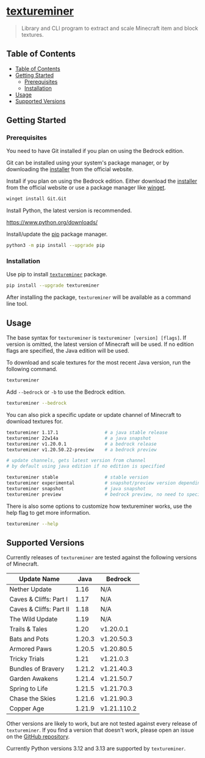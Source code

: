 # [textureminer](https://4mbl.link/gh/textureminer)

> Library and CLI program to extract and scale Minecraft item and block textures.

## Table of Contents

* [Table of Contents](#table-of-contents)
* [Getting Started](#getting-started)
  * [Prerequisites](#prerequisites)
  * [Installation](#installation)
* [Usage](#usage)
* [Supported Versions](#supported-versions)

## Getting Started

### Prerequisites

You need to have Git installed if you plan on using the Bedrock edition.

Git can be installed using your system's package manager, or by downloading the [installer](https://git-scm.com/download/) from the official website.

Install if you plan on using the Bedrock edition.
Either download the [installer](https://git-scm.com/download/) from the official website or use a package manager like [winget](https://learn.microsoft.com/en-us/windows/package-manager/winget/#install-winget).

```sh
winget install Git.Git
```

Install Python, the latest version is recommended.

<https://www.python.org/downloads/>

Install/update the [pip](https://pip.pypa.io/en/stable/) package manager.

```sh
python3 -m pip install --upgrade pip
```

### Installation

Use pip to install [`textureminer`](https://pypi.org/project/textureminer) package.

```sh
pip install --upgrade textureminer
```

After installing the package, `textureminer` will be available as a command line tool.

## Usage

The base syntax for `textureminer` is `textureminer [version] [flags]`. If version is omitted, the latest version of Minecraft will be used. If no edition flags are specified, the Java edition will be used.

To download and scale textures for the most recent Java version, run the following command.

```sh
textureminer
```

Add `--bedrock` or `-b` to use the Bedrock edition.

```sh
textureminer --bedrock
```

You can also pick a specific update or update channel of Minecraft to download textures for.

```sh
textureminer 1.17.1                 # a java stable release
textureminer 22w14a                 # a java snapshot
textureminer v1.20.0.1              # a bedrock release
textureminer v1.20.50.22-preview    # a bedrock preview

# update channels, gets latest version from channel
# by default using java edition if no edition is specified

textureminer stable                 # stable version
textureminer experimental           # snapshot/preview version depending on edition
textureminer snapshot               # java snapshot
textureminer preview                # bedrock preview, no need to specify edition

```

There is also some options to customize how textureminer works, use the help flag to get more information.

```sh
textureminer --help
```

## Supported Versions

Currently releases of `textureminer` are tested against the following versions of Minecraft.

| Update Name             | Java   | Bedrock     |
| ----------------------- | ------ | ----------- |
| Nether Update           | 1.16   | N/A         |
| Caves & Cliffs: Part I  | 1.17   | N/A         |
| Caves & Cliffs: Part II | 1.18   | N/A         |
| The Wild Update         | 1.19   | N/A         |
| Trails & Tales          | 1.20   | v1.20.0.1   |
| Bats and Pots           | 1.20.3 | v1.20.50.3  |
| Armored Paws            | 1.20.5 | v1.20.80.5  |
| Tricky Trials           | 1.21   | v1.21.0.3   |
| Bundles of Bravery      | 1.21.2 | v1.21.40.3  |
| Garden Awakens          | 1.21.4 | v1.21.50.7  |
| Spring to Life          | 1.21.5 | v1.21.70.3  |
| Chase the Skies         | 1.21.6 | v1.21.90.3  |
| Copper Age              | 1.21.9 | v1.21.110.2 |

Other versions are likely to work, but are not tested against every release of `textureminer`. If you find a version that doesn't work, please open an issue on the [GitHub repository](https://github.com/4mbl/textureminer/issues).

Currently Python versions 3.12 and 3.13 are supported by `textureminer`.
